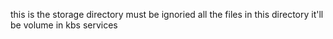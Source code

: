this is the storage directory
must be ignoried all the files in this directory
it'll be volume in kbs services
